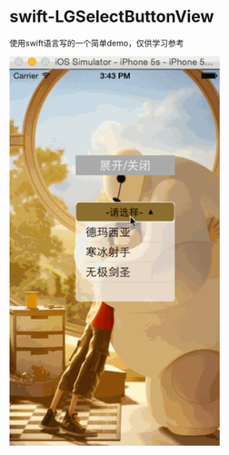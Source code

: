 # swift-LGSelectButtonView
使用swift语言写的一个简单demo，仅供学习参考

<img src="https://github.com/gang544043963/LGSelectButtonView/blob/master/LGSelectButton.gif?raw=true" alt="CXLSlideList Screenshot" width="370" height="686"/>

